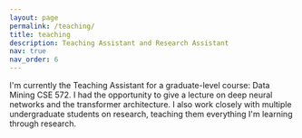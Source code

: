 ```yaml
---
layout: page
permalink: /teaching/
title: teaching
description: Teaching Assistant and Research Assistant
nav: true
nav_order: 6
---
```


I'm currently the Teaching Assistant for a graduate-level course: Data Mining CSE 572. I had the opportunity to give a lecture on deep neural networks and the transformer architecture. I also work closely with multiple undergraduate students on research, teaching them everything I'm learning through research.
